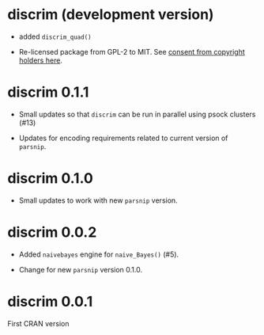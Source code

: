 # discrim (development version)

 * added `discrim_quad()`
 
 * Re-licensed package from GPL-2 to MIT. See [consent from copyright holders here](https://github.com/tidymodels/discrim/issues/22).

# discrim 0.1.1

 * Small updates so that `discrim` can be run in parallel using psock clusters (#13)
 
 * Updates for encoding requirements related to current version of `parsnip`. 

# discrim 0.1.0

 * Small updates to work with new `parsnip` version.

# discrim 0.0.2

* Added `naivebayes` engine for `naive_Bayes()` (#5).

* Change for new `parsnip` version 0.1.0.

# discrim 0.0.1

First CRAN version
